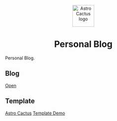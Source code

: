 <div align="center">
  <img alt="Astro Cactus logo" src="https://github.com/chrismwilliams/astro-theme-cactus/assets/12715988/85aa0d3c-ef6a-44e2-954d-ef035b4f4315" width="70" />
</div>
<h1 align="center">
  Personal Blog
</h1>

Personal Blog.

## Blog

[Open](https://aeither.github.io/blog/)

## Template 

[Astro Cactus](https://github.com/chrismwilliams/astro-theme-cactus)
[Template Demo](https://astro-cactus.chriswilliams.dev)
